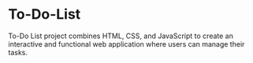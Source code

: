 # To-Do-List
To-Do List project combines HTML, CSS, and JavaScript to create an interactive and functional web application where users can manage their tasks.
